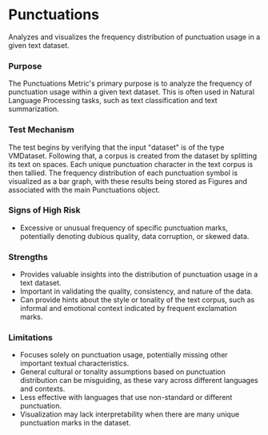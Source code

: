 # Punctuations

Analyzes and visualizes the frequency distribution of punctuation usage in a given text dataset.

### Purpose

The Punctuations Metric's primary purpose is to analyze the frequency of punctuation usage within a given text
dataset. This is often used in Natural Language Processing tasks, such as text classification and text
summarization.

### Test Mechanism

The test begins by verifying that the input "dataset" is of the type VMDataset. Following that, a corpus is created
from the dataset by splitting its text on spaces. Each unique punctuation character in the text corpus is then
tallied. The frequency distribution of each punctuation symbol is visualized as a bar graph, with these results
being stored as Figures and associated with the main Punctuations object.

### Signs of High Risk

- Excessive or unusual frequency of specific punctuation marks, potentially denoting dubious quality, data
corruption, or skewed data.

### Strengths

- Provides valuable insights into the distribution of punctuation usage in a text dataset.
- Important in validating the quality, consistency, and nature of the data.
- Can provide hints about the style or tonality of the text corpus, such as informal and emotional context
indicated by frequent exclamation marks.

### Limitations

- Focuses solely on punctuation usage, potentially missing other important textual characteristics.
- General cultural or tonality assumptions based on punctuation distribution can be misguiding, as these vary
across different languages and contexts.
- Less effective with languages that use non-standard or different punctuation.
- Visualization may lack interpretability when there are many unique punctuation marks in the dataset.